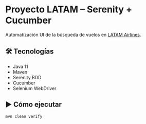 # Proyecto LATAM – Serenity + Cucumber

Automatización UI de la búsqueda de vuelos en [LATAM Airlines](https://www.latamairlines.com/co/es).

## 🛠 Tecnologías
- Java 11
- Maven
- Serenity BDD
- Cucumber
- Selenium WebDriver

## ▶️ Cómo ejecutar
```bash
mvn clean verify
